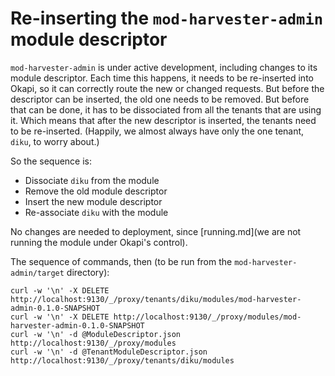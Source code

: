 # Re-inserting the `mod-harvester-admin` module descriptor

`mod-harvester-admin` is under active development, including changes to its module descriptor. Each time this happens, it needs to be re-inserted into Okapi, so it can correctly route the new or changed requests. But before the descriptor can be inserted, the old one needs to be removed. But before that can be done, it has to be dissociated from all the tenants that are using it. Which means that after the new descriptor is inserted, the tenants need to be re-inserted. (Happily, we almost always have only the one tenant, `diku`, to worry about.)

So the sequence is:
* Dissociate `diku` from the module
* Remove the old module descriptor
* Insert the new module descriptor
* Re-associate `diku` with the module

No changes are needed to deployment, since [running.md](we are not running the module under Okapi's control).

The sequence of commands, then (to be run from the `mod-harvester-admin/target` directory):
```
curl -w '\n' -X DELETE http://localhost:9130/_/proxy/tenants/diku/modules/mod-harvester-admin-0.1.0-SNAPSHOT
curl -w '\n' -X DELETE http://localhost:9130/_/proxy/modules/mod-harvester-admin-0.1.0-SNAPSHOT
curl -w '\n' -d @ModuleDescriptor.json http://localhost:9130/_/proxy/modules
curl -w '\n' -d @TenantModuleDescriptor.json http://localhost:9130/_/proxy/tenants/diku/modules
```

